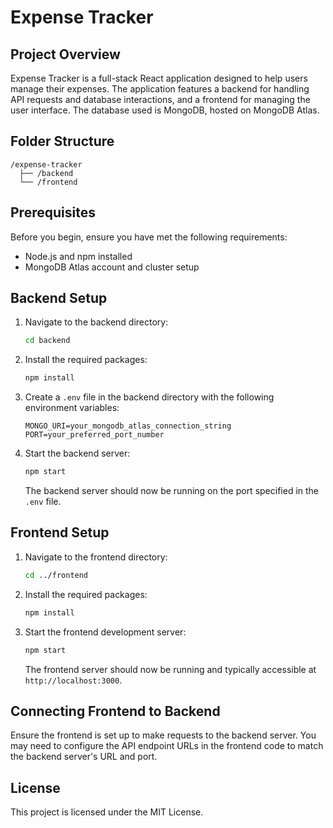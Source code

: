 
# Expense Tracker

## Project Overview

Expense Tracker is a full-stack React application designed to help users manage their expenses. The application features a backend for handling API requests and database interactions, and a frontend for managing the user interface. The database used is MongoDB, hosted on MongoDB Atlas.

## Folder Structure

```
/expense-tracker
  ├── /backend
  └── /frontend
```

## Prerequisites

Before you begin, ensure you have met the following requirements:

- Node.js and npm installed
- MongoDB Atlas account and cluster setup

## Backend Setup

1. Navigate to the backend directory:

   ```bash
   cd backend
   ```

2. Install the required packages:

   ```bash
   npm install
   ```

3. Create a `.env` file in the backend directory with the following environment variables:

   ```env
   MONGO_URI=your_mongodb_atlas_connection_string
   PORT=your_preferred_port_number
   ```

4. Start the backend server:

   ```bash
   npm start
   ```

   The backend server should now be running on the port specified in the `.env` file.

## Frontend Setup

1. Navigate to the frontend directory:

   ```bash
   cd ../frontend
   ```

2. Install the required packages:

   ```bash
   npm install
   ```

3. Start the frontend development server:

   ```bash
   npm start
   ```

   The frontend server should now be running and typically accessible at `http://localhost:3000`.

## Connecting Frontend to Backend

Ensure the frontend is set up to make requests to the backend server. You may need to configure the API endpoint URLs in the frontend code to match the backend server's URL and port.

## License

This project is licensed under the MIT License.
